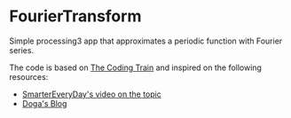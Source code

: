 # FourierTransform
Simple processing3 app that approximates a periodic function with Fourier series.

The code is based on [The Coding Train](https://github.com/CodingTrain/website/blob/master/CodingChallenges/CC_125_Fourier_Series/Processing/CC_125_Fourier_Series/CC_125_Fourier_Series.pde) and inspired on the following resources:
- [SmarterEveryDay's video on the topic](https://www.youtube.com/watch?v=ds0cmAV-Yek&t=402s)
- [Doga's Blog](http://bilimneguzellan.net/fuyye-serisi/)
